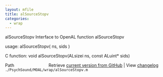 ```yaml
---
layout: mfile
title: alSourceStopv
categories:
  - wrap
---
```


alSourceStopv  Interface to OpenAL function alSourceStopv

usage:  alSourceStopv\( ns, sids \)

C function:  void alSourceStopv\(ALsizei ns, const ALuint\* sids\)


<div class="code_header" style="text-align:right;">
  <span style="float:left;">Path&nbsp;&nbsp;</span> <span class="counter">Retrieve <a href=
  "https://raw.github.com/Psychtoolbox-3/Psychtoolbox-3/beta/./PsychSound/MOAL/wrap/alSourceStopv.m">current version from GitHub</a> | View <a href=
  "https://github.com/Psychtoolbox-3/Psychtoolbox-3/commits/beta/./PsychSound/MOAL/wrap/alSourceStopv.m">changelog</a></span>
</div>
<div class="code">
  <code>./PsychSound/MOAL/wrap/alSourceStopv.m</code>
</div>
